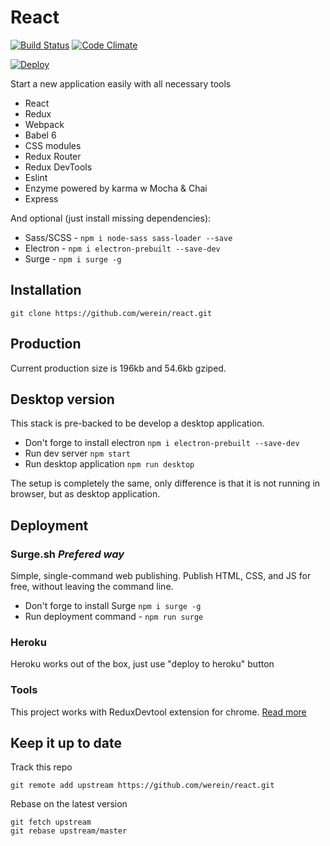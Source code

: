 # React

[![Build Status](https://travis-ci.org/werein/react.svg)](https://travis-ci.org/werein/react) [![Code Climate](https://codeclimate.com/github/werein/react/badges/gpa.svg)](https://codeclimate.com/github/werein/react)

[![Deploy](https://www.herokucdn.com/deploy/button.svg)](https://heroku.com/deploy)

Start a new application easily with all necessary tools

* React
* Redux
* Webpack
* Babel 6
* CSS modules
* Redux Router
* Redux DevTools
* Eslint
* Enzyme powered by karma w Mocha & Chai
* Express

And optional (just install missing dependencies):

* Sass/SCSS - `npm i node-sass sass-loader --save`
* Electron - `npm i electron-prebuilt --save-dev`
* Surge - `npm i surge -g`

## Installation

```
git clone https://github.com/werein/react.git
```

## Production

Current production size is 196kb and 54.6kb gziped.

## Desktop version

This stack is pre-backed to be develop a desktop application.

  * Don't forge to install electron `npm i electron-prebuilt --save-dev`
  * Run dev server `npm start`
  * Run desktop application `npm run desktop`

The setup is completely the same, only difference is that it is not running in browser, but as desktop application.

## Deployment

### Surge.sh ___Prefered way___

Simple, single-command web publishing. Publish HTML, CSS, and JS for free, without leaving the command line.

  * Don't forge to install Surge `npm i surge -g`
  * Run deployment command - `npm run surge`


### Heroku

Heroku works out of the box, just use "deploy to heroku" button


### Tools
This project works with ReduxDevtool extension for chrome. [Read more](https://github.com/zalmoxisus/redux-devtools-extension)

## Keep it up to date

Track this repo

```
git remote add upstream https://github.com/werein/react.git
```

Rebase on the latest version

```
git fetch upstream
git rebase upstream/master
```
